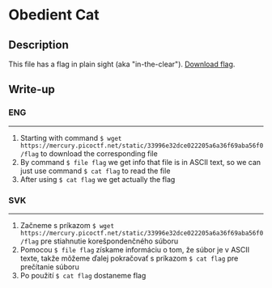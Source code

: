 # Obedient Cat

## Description

This file has a flag in plain sight (aka "in-the-clear"). [Download flag](https://mercury.picoctf.net/static/33996e32dce022205a6a36f69aba56f0/flag).

## Write-up

### ENG

---

1. Starting with command `$ wget https://mercury.picoctf.net/static/33996e32dce022205a6a36f69aba56f0/flag` to download the corresponding file
2. By command `$ file flag` we get info that file is in ASCII text, so we can just use command `$ cat flag` to read the file
3. After using `$ cat flag` we get actually the flag

### SVK

---

1. Začneme s príkazom `$ wget https://mercury.picoctf.net/static/33996e32dce022205a6a36f69aba56f0/flag` pre stiahnutie korešpondenčného súboru
2. Pomocou `$ file flag` získame informáciu o tom, že súbor je v ASCII texte, takže môžeme ďalej pokračovať s príkazom `$ cat flag` pre prečítanie súboru
3. Po použití `$ cat flag` dostaneme flag